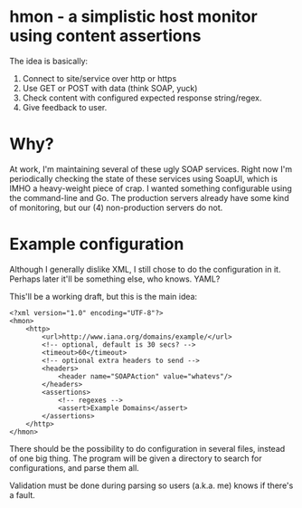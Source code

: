 # hmon - a simplistic host monitor using content assertions

The idea is basically:

1. Connect to site/service over http or https
1. Use GET or POST with data (think SOAP, yuck)
1. Check content with configured expected response string/regex.
1. Give feedback to user.

# Why?

At work, I'm maintaining several of these ugly SOAP services. Right now I'm periodically
checking the state of these services using SoapUI, which is IMHO a heavy-weight piece of
crap. I wanted something configurable using the command-line and Go. The production servers
already have some kind of monitoring, but our (4) non-production servers do not.

# Example configuration

Although I generally dislike XML, I still chose to do the configuration in it. Perhaps
later it'll be something else, who knows. YAML?

This'll be a working draft, but this is the main idea:

    <?xml version="1.0" encoding="UTF-8"?>
    <hmon>
        <http>
            <url>http://www.iana.org/domains/example/</url>
            <!-- optional, default is 30 secs? -->
            <timeout>60</timeout>
            <!-- optional extra headers to send -->
            <headers>
                <header name="SOAPAction" value="whatevs"/>
            </headers>
            <assertions>
                <!-- regexes -->
                <assert>Example Domains</assert>
            </assertions>
        </http>
    </hmon>

There should be the possibility to do configuration in several files, instead of one 
big thing. The program will be given a directory to search for configurations, and parse
them all.

Validation must be done during parsing so users (a.k.a. me) knows if there's a fault.
